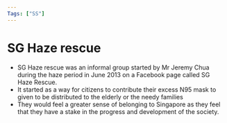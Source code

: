 ```yaml
---
Tags: ["SS"]
---
```

# SG Haze rescue
- SG Haze rescue was an informal group started by Mr Jeremy Chua during the haze period in June 2013 on a Facebook page called SG Haze Rescue.
- It started as a way for citizens to contribute their excess N95 mask to given to be distributed to the elderly or the needy families
- They would feel a greater sense of belonging to Singapore as they feel that they have a stake in the progress and development of the society.